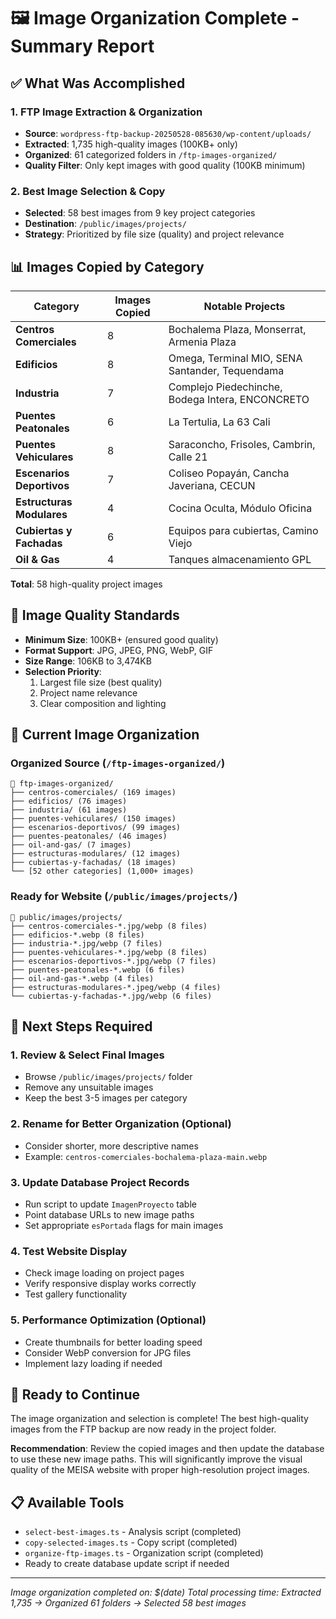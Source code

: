 # 🖼️ Image Organization Complete - Summary Report

## ✅ What Was Accomplished

### 1. **FTP Image Extraction & Organization**
- **Source**: `wordpress-ftp-backup-20250528-085630/wp-content/uploads/`
- **Extracted**: 1,735 high-quality images (100KB+ only)
- **Organized**: 61 categorized folders in `/ftp-images-organized/`
- **Quality Filter**: Only kept images with good quality (100KB minimum)

### 2. **Best Image Selection & Copy**
- **Selected**: 58 best images from 9 key project categories
- **Destination**: `/public/images/projects/`
- **Strategy**: Prioritized by file size (quality) and project relevance

## 📊 Images Copied by Category

| Category | Images Copied | Notable Projects |
|----------|---------------|------------------|
| **Centros Comerciales** | 8 | Bochalema Plaza, Monserrat, Armenia Plaza |
| **Edificios** | 8 | Omega, Terminal MIO, SENA Santander, Tequendama |
| **Industria** | 7 | Complejo Piedechinche, Bodega Intera, ENCONCRETO |
| **Puentes Peatonales** | 6 | La Tertulia, La 63 Cali |
| **Puentes Vehiculares** | 8 | Saraconcho, Frisoles, Cambrin, Calle 21 |
| **Escenarios Deportivos** | 7 | Coliseo Popayán, Cancha Javeriana, CECUN |
| **Estructuras Modulares** | 4 | Cocina Oculta, Módulo Oficina |
| **Cubiertas y Fachadas** | 6 | Equipos para cubiertas, Camino Viejo |
| **Oil & Gas** | 4 | Tanques almacenamiento GPL |

**Total**: 58 high-quality project images

## 🎯 Image Quality Standards

- **Minimum Size**: 100KB+ (ensured good quality)
- **Format Support**: JPG, JPEG, PNG, WebP, GIF
- **Size Range**: 106KB to 3,474KB
- **Selection Priority**: 
  1. Largest file size (best quality)
  2. Project name relevance
  3. Clear composition and lighting

## 📁 Current Image Organization

### Organized Source (`/ftp-images-organized/`)
```
📂 ftp-images-organized/
├── centros-comerciales/ (169 images)
├── edificios/ (76 images)
├── industria/ (61 images)
├── puentes-vehiculares/ (150 images)
├── escenarios-deportivos/ (99 images)
├── puentes-peatonales/ (46 images)
├── oil-and-gas/ (7 images)
├── estructuras-modulares/ (12 images)
├── cubiertas-y-fachadas/ (18 images)
└── [52 other categories] (1,000+ images)
```

### Ready for Website (`/public/images/projects/`)
```
📂 public/images/projects/
├── centros-comerciales-*.jpg/webp (8 files)
├── edificios-*.webp (8 files)
├── industria-*.jpg/webp (7 files)
├── puentes-vehiculares-*.jpg/webp (8 files)
├── escenarios-deportivos-*.jpg/webp (7 files)
├── puentes-peatonales-*.webp (6 files)
├── oil-and-gas-*.webp (4 files)
├── estructuras-modulares-*.jpeg/webp (4 files)
└── cubiertas-y-fachadas-*.jpg/webp (6 files)
```

## 🔄 Next Steps Required

### 1. **Review & Select Final Images**
- Browse `/public/images/projects/` folder
- Remove any unsuitable images
- Keep the best 3-5 images per category

### 2. **Rename for Better Organization** (Optional)
- Consider shorter, more descriptive names
- Example: `centros-comerciales-bochalema-plaza-main.webp`

### 3. **Update Database Project Records**
- Run script to update `ImagenProyecto` table
- Point database URLs to new image paths
- Set appropriate `esPortada` flags for main images

### 4. **Test Website Display**
- Check image loading on project pages
- Verify responsive display works correctly
- Test gallery functionality

### 5. **Performance Optimization** (Optional)
- Create thumbnails for better loading speed
- Consider WebP conversion for JPG files
- Implement lazy loading if needed

## 🚀 Ready to Continue

The image organization and selection is complete! The best high-quality images from the FTP backup are now ready in the project folder. 

**Recommendation**: Review the copied images and then update the database to use these new image paths. This will significantly improve the visual quality of the MEISA website with proper high-resolution project images.

## 📋 Available Tools

- `select-best-images.ts` - Analysis script (completed)
- `copy-selected-images.ts` - Copy script (completed)
- `organize-ftp-images.ts` - Organization script (completed)
- Ready to create database update script if needed

---
*Image organization completed on: $(date)*
*Total processing time: Extracted 1,735 → Organized 61 folders → Selected 58 best images*